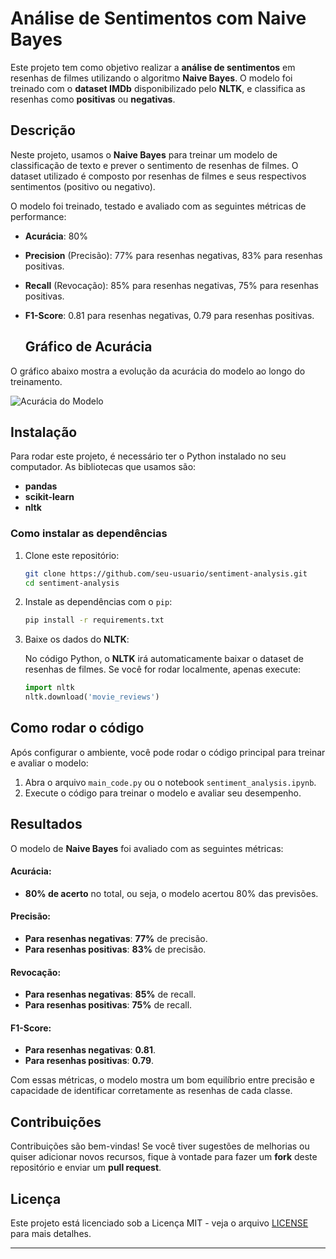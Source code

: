 

# Análise de Sentimentos com Naive Bayes

Este projeto tem como objetivo realizar a **análise de sentimentos** em resenhas de filmes utilizando o algoritmo **Naive Bayes**. O modelo foi treinado com o **dataset IMDb** disponibilizado pelo **NLTK**, e classifica as resenhas como **positivas** ou **negativas**.

## Descrição

Neste projeto, usamos o **Naive Bayes** para treinar um modelo de classificação de texto e prever o sentimento de resenhas de filmes. O dataset utilizado é composto por resenhas de filmes e seus respectivos sentimentos (positivo ou negativo).

O modelo foi treinado, testado e avaliado com as seguintes métricas de performance:
- **Acurácia**: 80%
- **Precision** (Precisão): 77% para resenhas negativas, 83% para resenhas positivas.
- **Recall** (Revocação): 85% para resenhas negativas, 75% para resenhas positivas.
- **F1-Score**: 0.81 para resenhas negativas, 0.79 para resenhas positivas.

  ## Gráfico de Acurácia

O gráfico abaixo mostra a evolução da acurácia do modelo ao longo do treinamento.

![Acurácia do Modelo](images/acuracia_do_modelo.png)


## Instalação

Para rodar este projeto, é necessário ter o Python instalado no seu computador. As bibliotecas que usamos são:

- **pandas**
- **scikit-learn**
- **nltk**

### Como instalar as dependências

1. Clone este repositório:

    ```bash
    git clone https://github.com/seu-usuario/sentiment-analysis.git
    cd sentiment-analysis
    ```

2. Instale as dependências com o `pip`:

    ```bash
    pip install -r requirements.txt
    ```

3. Baixe os dados do **NLTK**:

    No código Python, o **NLTK** irá automaticamente baixar o dataset de resenhas de filmes. Se você for rodar localmente, apenas execute:

    ```python
    import nltk
    nltk.download('movie_reviews')
    ```

## Como rodar o código

Após configurar o ambiente, você pode rodar o código principal para treinar e avaliar o modelo:

1. Abra o arquivo `main_code.py` ou o notebook `sentiment_analysis.ipynb`.
2. Execute o código para treinar o modelo e avaliar seu desempenho.

## Resultados

O modelo de **Naive Bayes** foi avaliado com as seguintes métricas:

#### **Acurácia**:
- **80% de acerto** no total, ou seja, o modelo acertou 80% das previsões.

#### **Precisão**:
- **Para resenhas negativas**: **77%** de precisão.
- **Para resenhas positivas**: **83%** de precisão.

#### **Revocação**:
- **Para resenhas negativas**: **85%** de recall.
- **Para resenhas positivas**: **75%** de recall.

#### **F1-Score**:
- **Para resenhas negativas**: **0.81**.
- **Para resenhas positivas**: **0.79**.

Com essas métricas, o modelo mostra um bom equilíbrio entre precisão e capacidade de identificar corretamente as resenhas de cada classe.

## Contribuições

Contribuições são bem-vindas! Se você tiver sugestões de melhorias ou quiser adicionar novos recursos, fique à vontade para fazer um **fork** deste repositório e enviar um **pull request**.

## Licença

Este projeto está licenciado sob a Licença MIT - veja o arquivo [LICENSE](LICENSE) para mais detalhes.

---


